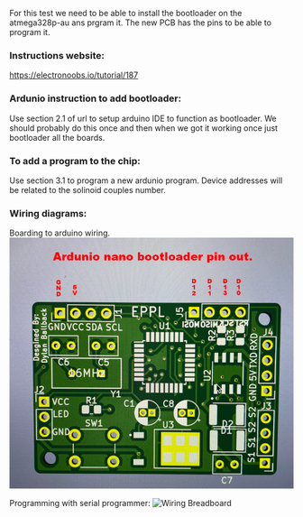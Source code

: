 For this test we need to be able to install the bootloader on the atmega328p-au ans prgram it. The new PCB has the pins to be able to program it.

### Instructions website:
https://electronoobs.io/tutorial/187

### Ardunio instruction to add bootloader:
Use section 2.1 of url to setup arduino IDE to function as bootloader. We should probably do this once and then when we got it working once just bootloader all the boards. 

### To add a program to the chip:
Use section 3.1 to program a new ardunio program. Device addresses will be related to the solinoid couples number.

### Wiring diagrams:
Boarding to arduino wiring.  
![Wiring Breadboard](images/nano_bootloader.png)

Programming with serial programmer:
![Wiring Breadboard](images/Programmer_pin_out.png)


